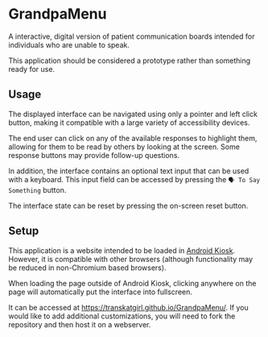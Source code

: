 # GrandpaMenu

A interactive, digital version of patient communication boards intended for individuals who are unable to speak.

This application should be considered a prototype rather than something ready for use.

## Usage

The displayed interface can be navigated using only a pointer and left click button, making it compatible with a large variety of accessibility devices.

The end user can click on any of the available responses to highlight them, allowing for them to be read by others by looking at the screen. Some response buttons may provide follow-up questions.

In addition, the interface contains an optional text input that can be used with a keyboard. This input field can be accessed by pressing the `🗣️ To Say Something` button.

The interface state can be reset by pressing the on-screen reset button.

## Setup

This application is a website intended to be loaded in [Android Kiosk](https://android-kiosk.com). However, it is compatible with other browsers (although functionality may be reduced in non-Chromium based browsers).

When loading the page outside of Android Kiosk, clicking anywhere on the page will automatically put the interface into fullscreen.

It can be accessed at https://transkatgirl.github.io/GrandpaMenu/. If you would like to add additional customizations, you will need to fork the repository and then host it on a webserver.